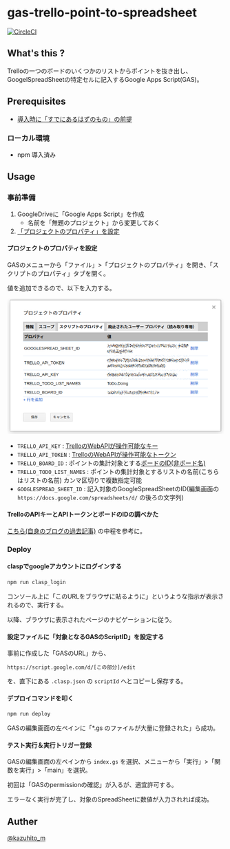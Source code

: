  gas-trello-point-to-spreadsheet
===============================

[![CircleCI](https://circleci.com/gh/kazuhito-m/gas-trello-point-to-spreadsheet.svg?style=svg)](https://circleci.com/gh/kazuhito-m/gas-trello-point-to-spreadsheet)

## What's this ?

Trelloの一つのボードのいくつかのリストからポイントを抜き出し、GoogelSpreadSheetの特定セルに記入するGoogle Apps Script(GAS)。

## Prerequisites

- [導入時に「すでにあるはずのもの」の前提](./doc/PREREQUISITES.md)

### ローカル環境

- npm 導入済み

## Usage

### 事前準備

1. GoogleDriveに「Google Apps Script」を作成
    - 名前を「無題のプロジェクト」から変更しておく
0. [「プロジェクトのプロパティ」を設定](#%E3%83%97%E3%83%AD%E3%82%B8%E3%82%A7%E3%82%AF%E3%83%88%E3%81%AE%E3%83%97%E3%83%AD%E3%83%91%E3%83%86%E3%82%A3%E3%82%92%E8%A8%AD%E5%AE%9A)

#### プロジェクトのプロパティを設定

GASのメニューから「ファイル」>「プロジェクトのプロパティ」を開き、「スクリプトのプロパティ」タブを開く。

値を追加できるので、以下を入力する。

![スクリプトのプロパティ例](./doc/gas/project-properties.png)

- `TRELLO_API_KEY` : [TrelloのWebAPIが操作可能なキー](#trello%E3%81%AEapi%E3%82%AD%E3%83%BC%E3%81%A8api%E3%83%88%E3%83%BC%E3%82%AF%E3%83%B3%E3%81%A8%E3%83%9C%E3%83%BC%E3%83%89%E3%81%AEid%E3%81%AE%E8%AA%BF%E3%81%B9%E3%81%8B%E3%81%9F)
- `TRELLO_API_TOKEN` : [TrelloのWebAPIが操作可能なトークン](#trello%E3%81%AEapi%E3%82%AD%E3%83%BC%E3%81%A8api%E3%83%88%E3%83%BC%E3%82%AF%E3%83%B3%E3%81%A8%E3%83%9C%E3%83%BC%E3%83%89%E3%81%AEid%E3%81%AE%E8%AA%BF%E3%81%B9%E3%81%8B%E3%81%9F)
- `TRELLO_BOARD_ID` : ポイントの集計対象とする[ボードのID(非ボード名)](#trello%E3%81%AEapi%E3%82%AD%E3%83%BC%E3%81%A8api%E3%83%88%E3%83%BC%E3%82%AF%E3%83%B3%E3%81%A8%E3%83%9C%E3%83%BC%E3%83%89%E3%81%AEid%E3%81%AE%E8%AA%BF%E3%81%B9%E3%81%8B%E3%81%9F)
- `TRELLO_TODO_LIST_NAMES` : ポイントの集計対象とするリストの名前(こちらはリストの名前) カンマ区切りで複数指定可能
- `GOOGLESPREAD_SHEET_ID` : 記入対象のGoogleSpreadSheetのID(編集画面の `https://docs.google.com/spreadsheets/d/` の後ろの文字列)

#### TrelloのAPIキーとAPIトークンとボードのIDの調べかた

[こちら(自身のブログの過去記事)](https://kazuhito-m.github.io/tech/2015/11/02/mindmeister2trello-importer) の中程を参考に。

### Deploy

#### claspでgoogleアカウントにログインする

```bash
npm run clasp_login
```

コンソール上に「このURLをブラウザに貼るように」というような指示が表示されるので、実行する。

以降、ブラウザに表示されたページのナビゲーションに従う。

#### 設定ファイルに「対象となるGASのScriptID」を設定する

事前に作成した「GASのURL」から、

`https://script.google.com/d/[この部分]/edit`

を、直下にある `.clasp.json` の `scriptId` へとコピーし保存する。

#### デプロイコマンドを叩く

```bash
npm run deploy
```

GASの編集画面の左ペインに「*.gs のファイルが大量に登録された」ら成功。

#### テスト実行＆実行トリガー登録

GASの編集画面の左ペインから `index.gs` を選択、メニューから「実行」>「関数を実行」>「main」を選択。

初回は「GASのpermissionの確認」が入るが、適宜許可する。

エラーなく実行が完了し、対象のSpreadSheetに数値が入力されれば成功。

## Auther

[@kazuhito_m](https://twitter.com/kazuhito_m)
